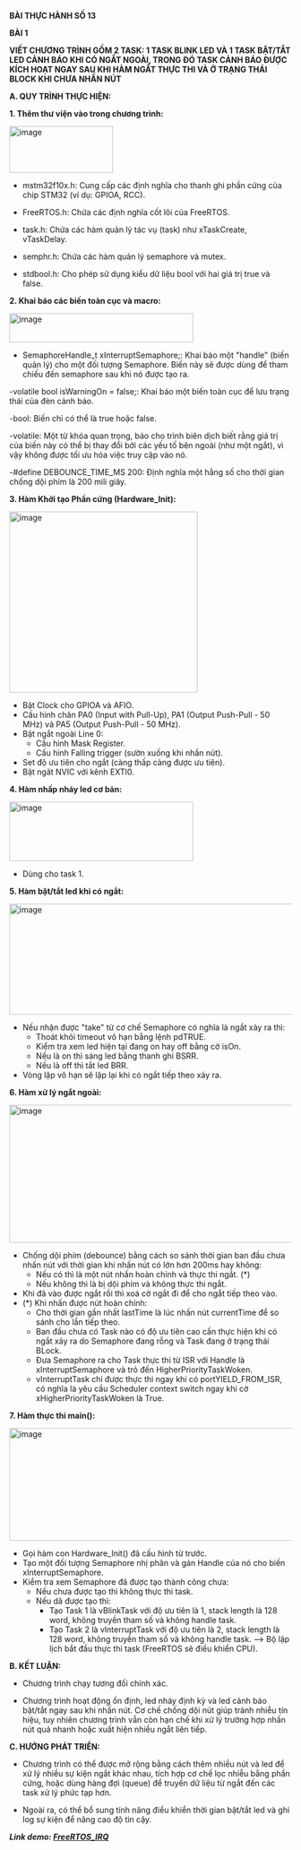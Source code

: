 **BÀI THỰC HÀNH SỐ 13**

**BÀI 1**

**VIẾT CHƯƠNG TRÌNH GỒM 2 TASK: 1 TASK BLINK LED VÀ 1 TASK BẬT/TẮT LED CẢNH BÁO KHI CÓ NGẮT NGOÀI, TRONG ĐÓ TASK CẢNH BÁO ĐƯỢC KÍCH HOẠT NGAY SAU KHI HÀM NGẮT THỰC THI VÀ Ở TRẠNG THÁI BLOCK KHI CHƯA NHẤN NÚT**

**A. QUY TRÌNH THỰC HIỆN:**

**1. Thêm thư viện vào trong chương trình:**

<img width="185" height="83" alt="image" src="https://github.com/user-attachments/assets/7cb1a625-4126-4463-b8b6-4c8f2b287d99" />

- mstm32f10x.h: Cung cấp các định nghĩa cho thanh ghi phần cứng của chip STM32 (ví dụ: GPIOA, RCC).

- FreeRTOS.h: Chứa các định nghĩa cốt lõi của FreeRTOS.

- task.h: Chứa các hàm quản lý tác vụ (task) như xTaskCreate, vTaskDelay.

- semphr.h: Chứa các hàm quản lý semaphore và mutex.

- stdbool.h: Cho phép sử dụng kiểu dữ liệu bool với hai giá trị true và false.

**2. Khai báo các biến toàn cục và macro:**

<img width="328" height="52" alt="image" src="https://github.com/user-attachments/assets/89c3a7e5-f8b0-4ce7-a7b0-669ec825e927" />

- SemaphoreHandle_t xInterruptSemaphore;: Khai báo một "handle" (biến quản lý) cho một đối tượng Semaphore. Biến này sẽ được dùng để tham chiếu đến semaphore sau khi nó được tạo ra.

-volatile bool isWarningOn = false;: Khai báo một biến toàn cục để lưu trạng thái của đèn cảnh báo.

-bool: Biến chỉ có thể là true hoặc false.

-volatile: Một từ khóa quan trọng, báo cho trình biên dịch biết rằng giá trị của biến này có thể bị thay đổi bởi các yếu tố bên ngoài (như một ngắt), vì vậy không được tối ưu hóa việc truy cập vào nó.

-#define DEBOUNCE_TIME_MS 200: Định nghĩa một hằng số cho thời gian chống dội phím là 200 mili giây.

**3. Hàm Khởi tạo Phần cứng (Hardware_Init):**

<img width="336" height="323" alt="image" src="https://github.com/user-attachments/assets/64a33e09-7d6f-4590-81d9-49ed29b5a1ec" />

- Bật Clock cho GPIOA và AFIO.
- Cấu hình chân PA0 (Input with Pull-Up), PA1 (Output Push-Pull - 50 MHz) và PA5 (Output Push-Pull - 50 MHz).
- Bật ngắt ngoài Line 0:
  - Cấu hình Mask Register.
  - Cấu hình Falling trigger (sườn xuống khi nhần nút).
- Set độ ưu tiên cho ngắt (càng thấp càng được ưu tiên).
- Bật ngăt NVIC với kênh EXTI0.

**4. Hàm nhấp nháy led cơ bản:**

<img width="328" height="106" alt="image" src="https://github.com/user-attachments/assets/e5affaa2-b35d-4ea5-b47f-9bb1049ea6e0" />

- Dùng cho task 1.

**5. Hàm bật/tắt led khi có ngắt:**

<img width="612" height="198" alt="image" src="https://github.com/user-attachments/assets/01f8c16a-52b1-4af9-abc1-94d90165192b" />

- Nếu nhận được "take" từ cơ chế Semaphore có nghĩa là ngắt xảy ra thì:
  - Thoát khỏi timeout vô hạn bằng lệnh pdTRUE.
  - Kiểm tra xem led hiện tại đang on hay off bằng cờ isOn.
  - Nếu là on thì sáng led bằng thanh ghi BSRR.
  - Nếu là off thì tắt led BRR.
- Vòng lặp vô hạn sẽ lặp lại khi có ngắt tiếp theo xảy ra.

**6. Hàm xử lý ngắt ngoài:**

<img width="643" height="246" alt="image" src="https://github.com/user-attachments/assets/7e34f75d-8c0d-439a-89f1-76f2e27f1c32" />

- Chống dội phím (debounce) bằng cách so sánh thời gian ban đầu chưa nhấn nút với thời gian khi nhấn nút có lớn hơn 200ms hay không:
  - Nếu có thì là một nút nhấn hoàn chỉnh và thực thi ngắt. (*)
  - Nếu không thì là bị dội phím và không thực thi ngắt.
- Khi đã vào được ngắt rồi thì xoá cờ ngắt đi để cho ngắt tiếp theo vào.
- (*) Khi nhấn được nút hoàn chỉnh:
  - Cho thời gian gần nhất lastTime là lúc nhấn nút currentTime để so sánh cho lần tiếp theo.
  - Ban đầu chưa có Task nào có độ ưu tiên cao cần thực hiện khi có ngắt xảy ra do Semaphore đang rỗng và Task đang ở trạng thái BLock.
  - Đưa Semaphore ra cho Task thực thi từ ISR với Handle là xInterruptSemaphore và trỏ đến HigherPriorityTaskWoken.
  - vInterruptTask chỉ được thực thi ngay khi có portYIELD_FROM_ISR, có nghĩa là yêu cầu Scheduler context switch ngay khi cờ                  xHigherPriorityTaskWoken là True.
  
**7. Hàm thực thi main():**

<img width="564" height="201" alt="image" src="https://github.com/user-attachments/assets/68bfbaca-a8d9-4468-b17f-68d2ffab13ca" />

- Gọi hàm con Hardware_Init() đã cấu hình từ trước.
- Tạo một đối tượng Semaphore nhị phân và gán Handle của nó cho biến xInterruptSemaphore.
- Kiểm tra xem Semaphore đã được tạo thành công chưa:
  - Nếu chưa được tạo thì không thực thi task.
  - Nếu dã được tạo thì:
    - Tạo Task 1 là vBlinkTask với độ ưu tiên là 1, stack length là 128 word, không truyền tham số và không handle task.
    - Tạo Task 2 là vInterruptTask với độ ưu tiên là 2, stack length là 128 word, không truyền tham số và không handle task.
    --> Bộ lập lịch bắt đầu thực thi task (FreeRTOS sẽ điều khiển CPU).

**B. KẾT LUẬN:**

- Chương trình chạy tương đối chính xác.

- Chương trình hoạt động ổn định, led nháy định kỳ và led cảnh báo bật/tắt ngay sau khi nhấn nút. Cơ chế chống dội nút giúp tránh nhiễu tín hiệu, tuy nhiên chương trình vẫn còn hạn chế khi xử lý trường hợp nhấn nút quá nhanh hoặc xuất hiện nhiều ngắt liên tiếp.

**C. HƯỚNG PHÁT TRIỂN:**

- Chương trình có thể được mở rộng bằng cách thêm nhiều nút và led để xử lý nhiều sự kiện ngắt khác nhau, tích hợp cơ chế lọc nhiễu bằng phần cứng, hoặc dùng hàng đợi (queue) để truyền dữ liệu từ ngắt đến các task xử lý phức tạp hơn.

- Ngoài ra, có thể bổ sung tính năng điều khiển thời gian bật/tắt led và ghi log sự kiện để nâng cao độ tin cậy.

_**Link demo: [FreeRTOS_IRQ](https://drive.google.com/file/d/112dLYg-iWgX8-oJDP7mTPcP6xbPlP00W/view?usp=drive_link)**_

